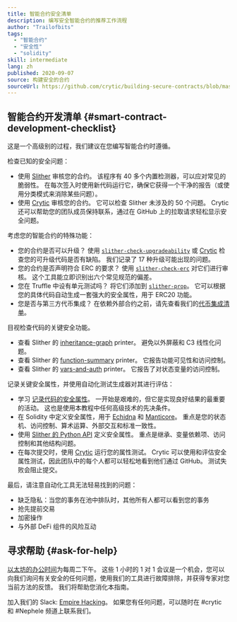 ```yaml
---
title: 智能合约安全清单
description: 编写安全智能合约的推荐工作流程
author: "Trailofbits"
tags:
  - "智能合约"
  - "安全性"
  - "solidity"
skill: intermediate
lang: zh
published: 2020-09-07
source: 构建安全的合约
sourceUrl: https://github.com/crytic/building-secure-contracts/blob/master/development-guidelines/workflow.md
---
```


## 智能合约开发清单 {#smart-contract-development-checklist}

这是一个高级别的过程，我们建议在您编写智能合约时遵循。

检查已知的安全问题：

- 使用 [Slither](https://github.com/crytic/slither) 审核您的合约。 该程序有 40 多个内置检测器，可以应对常见的脆弱性。 在每次签入时使用新代码运行它，确保它获得一个干净的报告（或使用分类模式来消除某些问题）。
- 使用 [Crytic](https://crytic.io/) 审核您的合约。 它可以检查 Slither 未涉及的 50 个问题。 Crytic 还可以帮助您的团队成员保持联系，通过在 GitHub 上的拉取请求轻松显示安全问题。

考虑您的智能合约的特殊功能：

- 您的合约是否可以升级？ 使用 [`slither-check-upgradeability`](https://github.com/crytic/slither/wiki/Upgradeability-Checks) 或 [Crytic](https://blog.trailofbits.com/2020/06/12/upgradeable-contracts-made-safer-with-crytic/) 检查您的可升级代码是否有缺陷。 我们记录了 17 种升级可能出现的问题。
- 您的合约是否声明符合 ERC 的要求？ 使用 [`slither-check-erc`](https://github.com/crytic/slither/wiki/ERC-Conformance) 对它们进行审核。 这个工具能立即识别出六个常见规范的偏差。
- 您在 Truffle 中设有单元测试吗？ 将它们添加到 [`slither-prop`](https://github.com/crytic/slither/wiki/Property-generation)。 它可以根据您的具体代码自动生成一套强大的安全属性，用于 ERC20 功能。
- 您是否与第三方代币集成？ 在依赖外部合约之前，请先查看我们的[代币集成清单](/developers/tutorials/token-integration-checklist/)。

目视检查代码的关键安全功能。

- 查看 Slither 的 [inheritance-graph](https://github.com/trailofbits/slither/wiki/Printer-documentation#inheritance-graph) printer。 避免以外屏蔽和 C3 线性化问题。
- 查看 Slither 的 [function-summary](https://github.com/trailofbits/slither/wiki/Printer-documentation#function-summary) printer。 它报告功能可见性和访问控制。
- 查看 Slither 的 [vars-and-auth](https://github.com/trailofbits/slither/wiki/Printer-documentation#variables-written-and-authorization) printer。 它报告了对状态变量的访问控制。

记录关键安全属性，并使用自动化测试生成器对其进行评估：

- 学习 [记录代码的安全属性](/developers/tutorials/guide-to-smart-contract-security-tools/)。 一开始是艰难的，但它是实现良好结果的最重要的活动。 这也是使用本教程中任何高级技术的先决条件。
- 在 Solidity 中定义安全属性，用于 [Echidna](https://github.com/crytic/echidna) 和 [Manticore](https://manticore.readthedocs.io/en/latest/verifier.html)。 重点是您的状态机、访问控制、算术运算、外部交互和标准一致性。
- 使用 [ Slither 的 Python API](/developers/tutorials/how-to-use-slither-to-find-smart-contract-bugs/) 定义安全属性。 重点是继承、变量依赖项、访问控制和其他结构问题。
- 在每次提交时，使用 [Crytic](https://crytic.io) 运行您的属性测试。 Crytic 可以使用和评估安全属性测试，因此团队中的每个人都可以轻松地看到他们通过 GitHub。 测试失败会阻止提交。

最后，请注意自动化工具无法轻易找到的问题：

- 缺乏隐私：当您的事务在池中排队时，其他所有人都可以看到您的事务
- 抢先提前交易
- 加密操作
- 与外部 DeFi 组件的风险互动

## 寻求帮助 {#ask-for-help}

[以太坊的办公时间](https://calendly.com/dan-trailofbits/Nephele-office-hours)为每周二下午。 这些 1 小时的 1 对 1 会议是一个机会，您可以向我们询问有关安全的任何问题，使用我们的工具进行故障排除，并获得专家对您当前方法的反馈。 我们将帮助您消化本指南。

加入我们的 Slack: [ Empire Hacking](https://join.slack.com/t/empirehacking/shared_invite/zt-h97bbrj8-1jwuiU33nnzg67JcvIciUw)。 如果您有任何问题，可以随时在 #crytic 和 #Nephele 频道上联系我们。
